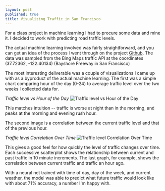 ```yaml
---
layout: post
published: true
title: Visualizing Traffic in San Francisco
---
```

For a class project in machine learning I had to procure some data and mine it.  I decided to work with predicting road traffic levels.

The actual machine learning involved was fairly straightforward, and you can get an idea of the process I went through on the project [Github](https://github.com/kcorbitt/traffic-analysis).  The data was sampled from the Bing Maps traffic API at the coordinates (37.72362, -122.40134) (Bayshore Freeway in San Francisco)

The most interesting deliverable was a couple of visualizations I came up with as a byproduct of the actual machine learning.  The first was a simple chart comparing hour of the day (0-24) to average traffic level over the two weeks I collected data for.

*Traffic level vs Hour of the Day*
![Traffic level vs Hour of the Day](/images/blog/hour_vs_traffic_level.png)

This matches intuition -- traffic is worse at night than in the morning, and peaks at the morning and evening rush hour.

The second image is a correlation between the current traffic level and that of the previous hour.

*Traffic level Correlation Over Time*
![Traffic level Correlation Over Time](/images/blog/prev_traffic_correlation.png)

This gives a good feel for how quickly the level of traffic changes over time.  Each successive scatterplot shows the relationship between current and past traffic in 10 minute increments.  The last graph, for example, shows the correlation between current traffic and traffic an hour ago.

With a neural net trained with time of day, day of the week, and current weather, the model was able to predict what future traffic would look like with about 71% accuracy, a number I'm happy with.